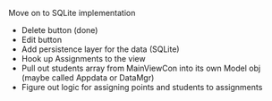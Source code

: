 

Move on to SQLite implementation

- Delete button (done)
- Edit button
- Add persistence layer for the data (SQLite)
- Hook up Assignments to the view
- Pull out students array from MainViewCon into its own Model obj (maybe called Appdata or DataMgr)
- Figure out logic for assigning points and students to assignments


